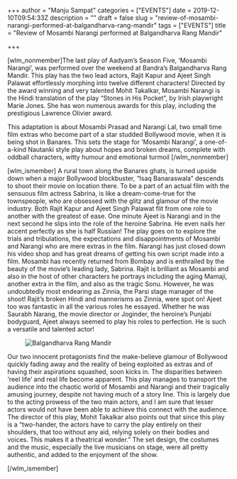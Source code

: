 +++
author = "Manju Sampat"
categories = ["EVENTS"]
date = 2019-12-10T09:54:33Z
description = ""
draft = false
slug = "review-of-mosambi-narangi-performed-at-balgandharva-rang-mandir"
tags = ["EVENTS"]
title = "Review of Mosambi Narangi performed at Balgandharva Rang Mandir"

+++


<p>[wlm_nonmember]The last play of Aadyam’s Season Five, ‘Mosambi Narangi’, was performed over the weekend at Bandra’s Balgandharva Rang Mandir. This play has the two lead actors, Rajit Kapur and Ajeet Singh Palawat effortlessly morphing into twelve different characters! Directed by the award winning and very talented Mohit Takalkar, Mosambi Narangi is the Hindi translation of the play “Stones in His Pocket”, by Irish playwright Marie Jones. She has won numerous awards for this play, including the prestigious Lawrence Olivier award.</p>
<p>This adaptation is about Mosambi Prasad and Narangi Lal, two small time film extras who become part of a star studded Bollywood movie, when it is being shot in Banares. This sets the stage for ‘Mosambi Narangi’, a one-of-a-kind Nautanki style play about hopes and broken dreams, complete with oddball characters, witty humour and emotional turmoil [/wlm_nonmember]</p>
<p><!--more--></p>
<p>[wlm_ismember] A rural town along the Banares ghats, is turned upside down when a major Bollywood blockbuster, “Isaq Banaraswala” descends to shoot their movie on location there. To be a part of an actual film with the sensuous film actress Sabrina, is like a dream-come-true for the townspeople, who are obsessed with the glitz and glamour of the movie industry. Both Rajit Kapur and Ajeet Singh Palawat flit from one role to another with the greatest of ease. One minute Ajeet is Narangi and in the next second he slips into the role of the heroine Sabrina. He even nails her accent perfectly as she is half Russian! The play goes on to explore the trials and tribulations, the expectations and disappointments of Mosambi and Narangi who are mere extras in the film. Narangi has just closed down his video shop and has great dreams of getting his own script made into a film. Mosambi has recently returned from Bombay and is enthralled by the beauty of the movie’s leading lady, Sabrina. Rajit is brilliant as Mosambi and also in the host of other characters he portrays including the aging Mamaji, another extra in the film, and also as the tragic Sonu. However, he was undoubtedly most endearing as Zinnia, the Parsi stage manager of the shoot! Rajit’s broken Hindi and mannerisms as Zinnia, were spot on! Ajeet too was fantastic in all the various roles he essayed. Whether he was Saurabh Narang, the movie director or Joginder, the heroine’s Punjabi bodyguard, Ajeet always seemed to play his roles to perfection. He is such a versatile and talented actor!</p>
<figure class="image regular "><picture><source srcset="https://images.storychief.com/account_4266/MosambiNarangi18_34b6d9bdab35c99265f309b472ea4a3d_800.JPG 1x" media="(max-width: 768px)" /><source srcset="https://images.storychief.com/account_4266/MosambiNarangi18_34b6d9bdab35c99265f309b472ea4a3d_800.JPG 1x" media="(min-width: 769px)" /><img src="https://i1.wp.com/images.storychief.com/account_4266/MosambiNarangi18_34b6d9bdab35c99265f309b472ea4a3d_800.JPG?w=850&#038;ssl=1" alt="Balgandharva Rang Mandir" data-recalc-dims="1" /></picture></figure>
<p>Our two innocent protagonists find the make-believe glamour of Bollywood quickly fading away and the reality of being exploited as extras and of having their aspirations squashed, soon kicks in. The disparities between ‘reel life’ and real life become apparent. This play manages to transport the audience into the chaotic world of Mosambi and Narangi and their tragically amusing journey, despite not having much of a story line. This is largely due to the acting prowess of the two main actors, and I am sure that lesser actors would not have been able to achieve this connect with the audience. The director of this play, Mohit Takalkar also points out that since this play is a “two-hander, the actors have to carry the play entirely on their shoulders, that too without any aid, relying solely on their bodies and voices. This makes it a theatrical wonder.” The set design, the costumes and the music, especially the live musicians on stage, were all pretty authentic, and added to the enjoyment of the show.</p>
<p>[/wlm_ismember]</p>
<p><!-- strchf script --><script>        if(window.strchfSettings === undefined) window.strchfSettings = {};    window.strchfSettings.stats = {url: "https://urban-wiz.storychief.io/review-of-mosambi-narangi-performed-at-balgandharva-rang-mandir?id=1170057801&type=2",title: "Review of Mosambi Narangi performed at Balgandharva Rang Mandir",id: "5898643e-cb57-4197-adf1-22d855b8bf1d"};            (function(d, s, id) {      var js, sjs = d.getElementsByTagName(s)[0];      if (d.getElementById(id)) {window.strchf.update(); return;}      js = d.createElement(s); js.id = id;      js.src = "https://d37oebn0w9ir6a.cloudfront.net/scripts/v0/strchf.js";      js.async = true;      sjs.parentNode.insertBefore(js, sjs);    }(document, 'script', 'storychief-jssdk'))    </script><!-- End strchf script --></p>



